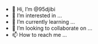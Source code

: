 - 👋 Hi, I’m @95djibi
- 👀 I’m interested in ...
- 🌱 I’m currently learning ...
- 💞️ I’m looking to collaborate on ...
- 📫 How to reach me ...

<!---
95djibi/95djibi is a ✨ special ✨ repository because its `README.md` (this file) appears on your GitHub profile.
You can click the Preview link to take a look at your changes.
--->
